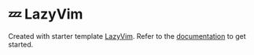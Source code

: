 # 💤 LazyVim

Created with starter template [LazyVim](https://github.com/LazyVim/LazyVim).
Refer to the [documentation](https://lazyvim.github.io/installation) to get started.
